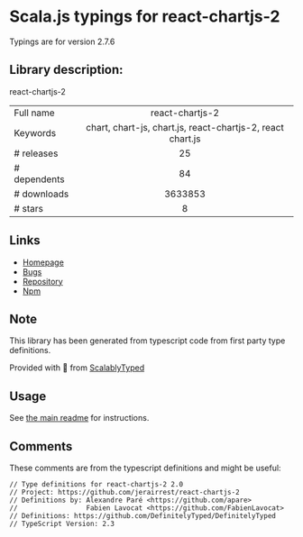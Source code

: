 
# Scala.js typings for react-chartjs-2

Typings are for version 2.7.6

## Library description:
react-chartjs-2

|                    |                 |
| ------------------ | :-------------: |
| Full name          | react-chartjs-2 |
| Keywords           | chart, chart-js, chart.js, react-chartjs-2, react chart.js |
| # releases         | 25 |
| # dependents       | 84 |
| # downloads        | 3633853 |
| # stars            | 8 |

## Links
- [Homepage](https://github.com/jerairrest/react-chartjs-2)
- [Bugs](https://github.com/jerairrest/react-chartjs-2/issues)
- [Repository](https://github.com/jerairrest/react-chartjs-2)
- [Npm](https://www.npmjs.com/package/react-chartjs-2)
    


## Note
This library has been generated from typescript code from first party type definitions.

Provided with :purple_heart: from [ScalablyTyped](https://github.com/oyvindberg/ScalablyTyped)

## Usage
See [the main readme](../../readme.md) for instructions.

## Comments

These comments are from the typescript definitions and might be useful:
```
// Type definitions for react-chartjs-2 2.0
// Project: https://github.com/jerairrest/react-chartjs-2
// Definitions by: Alexandre Paré <https://github.com/apare>
//                 Fabien Lavocat <https://github.com/FabienLavocat>
// Definitions: https://github.com/DefinitelyTyped/DefinitelyTyped
// TypeScript Version: 2.3

```

